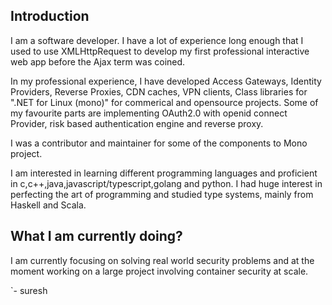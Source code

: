 ## Introduction

I am a software developer. I have a lot of experience long enough that I used to
use XMLHttpRequest to develop my first professional interactive web app before
the Ajax term was coined.

In my professional experience, I have developed Access Gateways, Identity
Providers, Reverse Proxies, CDN caches, VPN clients, Class libraries for ".NET
for Linux (mono)" for commerical and opensource projects. Some of my favourite
    parts are implementing OAuth2.0 with openid connect Provider, risk based
    authentication engine and reverse proxy. 

I was a contributor and maintainer for some of the components to Mono project.

I am interested in learning different programming languages and proficient in
c,c++,java,javascript/typescript,golang and python. I had huge interest in
perfecting the art of programming and studied type systems, mainly from Haskell
and Scala.

## What I am currently doing?

I am currently focusing on solving real world security problems and at the
moment working on a large project involving container security at scale.

`- suresh
